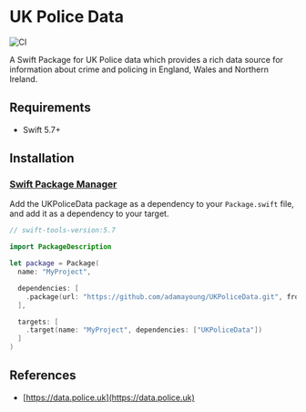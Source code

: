 # UK Police Data

![CI](https://github.com/adamayoung/UKPoliceData/workflows/CI/badge.svg)

A Swift Package for UK Police data which provides a rich data source for information about crime and policing in England, Wales and Northern Ireland.

## Requirements

* Swift 5.7+

## Installation

### [Swift Package Manager](https://github.com/apple/swift-package-manager)

Add the UKPoliceData package as a dependency to your `Package.swift` file, and add it as a dependency to your target.

```swift
// swift-tools-version:5.7

import PackageDescription

let package = Package(
  name: "MyProject",

  dependencies: [
    .package(url: "https://github.com/adamayoung/UKPoliceData.git", from: "1.0.0")
  ],

  targets: [
    .target(name: "MyProject", dependencies: ["UKPoliceData"])
  ]
)
```

## References

* [https://data.police.uk](https://data.police.uk)
